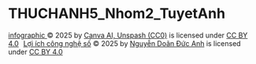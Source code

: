 # THUCHANH5_Nhom2_TuyetAnh

<a href="https://www.canva.com/design/DAG11ipAvFY/R4bLLqfwZyf0b5bk3igHMQ/view?utm_content=DAG11ipAvFY&utm_campaign=designshare&utm_medium=link2&utm_source=uniquelinks&utlId=h6d0b0d97ee">infographic </a> © 2025 by <a href="https://github.com/anhb2505821-web/Thuchanh05_TuyetAnh.git">Canva AI, Unspash (CC0)</a> is licensed under <a href="https://creativecommons.org/licenses/by/4.0/">CC BY 4.0</a><img src="https://mirrors.creativecommons.org/presskit/icons/cc.svg" alt="" style="max-width: 1em;max-height:1em;margin-left: .2em;"><img src="https://mirrors.creativecommons.org/presskit/icons/by.svg" alt="" style="max-width: 1em;max-height:1em;margin-left: .2em;">
<a href="https://www.capcut.com/editor/DEDEEE5C-7C07-41B8-8FF7-208FC88163C9?workspaceId=7561352399000961085&spaceId=7561351633356637200&utm_medium=Product&utm_source=draftshare&utm_campaign=link">Lợi ích công nghệ số</a> © 2025 by <a href="https://github.com/anhb2505821-web/THUCHANH5_Nh-m2_TuyetAnh.git">Nguyễn Doãn Đức Anh</a> is licensed under <a href="https://creativecommons.org/licenses/by/4.0/">CC BY 4.0</a><img src="https://mirrors.creativecommons.org/presskit/icons/cc.svg" alt="" style="max-width: 1em;max-height:1em;margin-left: .2em;"><img src="https://mirrors.creativecommons.org/presskit/icons/by.svg" alt="" style="max-width: 1em;max-height:1em;margin-left: .2em;">
